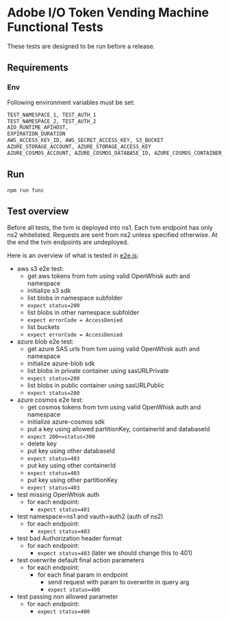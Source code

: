 # Adobe I/O Token Vending Machine Functional Tests

These tests are designed to be run before a release.

## Requirements

### Env

Following environment variables must be set:

```bash
TEST_NAMESPACE_1, TEST_AUTH_1
TEST_NAMESPACE_2, TEST_AUTH_2
AIO_RUNTIME_APIHOST,
EXPIRATION_DURATION
AWS_ACCESS_KEY_ID, AWS_SECRET_ACCESS_KEY, S3_BUCKET
AZURE_STORAGE_ACCOUNT, AZURE_STORAGE_ACCESS_KEY
AZURE_COSMOS_ACCOUNT, AZURE_COSMOS_DATABASE_ID, AZURE_COSMOS_CONTAINER_ID, AZURE_COSMOS_MASTER_KEY
```

## Run

`npm run func`

## Test overview

Before all tests, the tvm is deployed into ns1. Each tvm endpoint has only ns2 whitelisted. Requests are sent from ns2
unless specified otherwise. At the end the tvm endpoints are undeployed.

Here is an overview of what is tested in [e2e.js](./e2e.js):

- aws s3 e2e test:
  - get aws tokens from tvm using valid OpenWhisk auth and namespace
  - initialize s3 sdk
  - list blobs in namespace subfolder
  - `expect status=200`
  - list blobs in other namespace subfolder
  - `expect errorCode = AccessDenied`
  - list buckets
  - `expect errorCode = AccessDenied`
- azure blob e2e test:
  - get azure SAS urls from tvm using valid OpenWhisk auth and namespace
  - initialize azure-blob sdk
  - list blobs in private container using sasURLPrivate
  - `expect status=200`
  - list blobs in public container using sasURLPublic
  - `expect status=200`
- azure cosmos e2e test:
  - get cosmos tokens from tvm using valid OpenWhisk auth and namespace
  - initialize azure-cosmos sdk
  - put a key using allowed partitionKey, containerId and databaseId
  - `expect 200<=status<300`
  - delete key
  - put key using other databaseId
  - `expect status=403`
  - put key using other containerId
  - `expect status=403`
  - put key using other partitionKey
  - `expect status=403`
- test missing OpenWhisk auth
  - for each endpoint:
    - `expect status=401`
- test namespace=ns1 and vauth=auth2 (auth of ns2)
  - for each endpoint:
    - `expect status=403`
- test bad Authorization header format
  - for each endpoint:
    - `expect status=403` (later we should change this to 401)
- test overwrite default final action parameters
  - for each endpoint:
    - for each final param in endpoint
      - send request with param to overwrite in query arg
      - `expect status=400`
- test passing non allowed parameter
  - for each endpoint:
    - `expect status=400`
